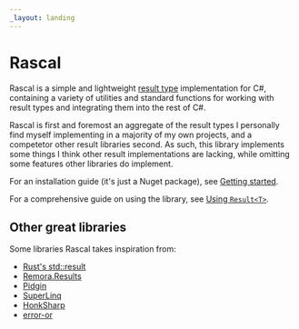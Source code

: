 ```yaml
---
_layout: landing
---
```


# Rascal

Rascal is a simple and lightweight [result type](https://www.youtube.com/watch?v=srQt1NAHYC0&t=1018s) implementation for C#, containing a variety of utilities and standard functions for working with result types and integrating them into the rest of C#.

Rascal is first and foremost an aggregate of the result types I personally find myself implementing in a majority of my own projects, and a competetor other result libraries second. As such, this library implements some things I think other result implementations are lacking, while omitting some features other libraries do implement.

For an installation guide (it's just a Nuget package), see [Getting started](/docs/getting-started.html). 

For a comprehensive guide on using the library, see [Using `Result<T>`](/docs/using-result.html).

## Other great libraries

Some libraries Rascal takes inspiration from:

- [Rust's std::result](https://doc.rust-lang.org/std/result)
- [Remora.Results](https://github.com/Remora/Remora.Results)
- [Pidgin](https://github.com/benjamin-hodgson/Pidgin)
- [SuperLinq](https://github.com/viceroypenguin/SuperLinq)
- [HonkSharp](https://github.com/asc-community/HonkSharp)
- [error-or](https://github.com/amantinband/error-or)
